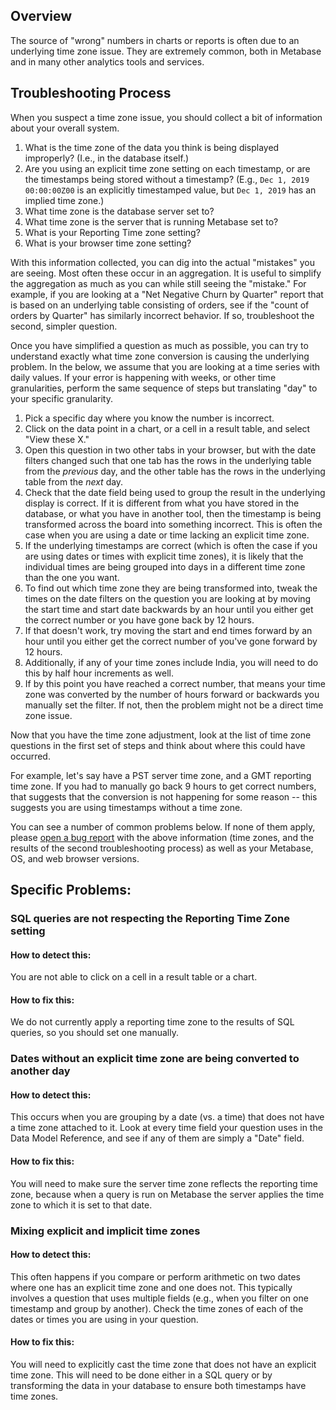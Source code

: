 ## Overview
The source of "wrong" numbers in charts or reports is often due to an underlying time zone issue. They are extremely common, both in Metabase and in many other analytics tools and services.


## Troubleshooting Process

When you suspect a time zone issue, you should collect a bit of information about your overall system.

1. What is the time zone of the data you think is being displayed improperly? (I.e., in the database itself.)
2. Are you using an explicit time zone setting on each timestamp, or are the timestamps being stored without a timestamp? (E.g., `Dec 1, 2019 00:00:00Z00` is an explicitly timestamped value, but `Dec 1, 2019` has an implied time zone.)
2. What time zone is the database server set to?
3. What time zone is the server that is running Metabase set to?
4. What is your Reporting Time zone setting?
5. What is your browser time zone setting?

With this information collected, you can dig into the actual "mistakes" you are seeing. Most often these occur in an aggregation. It is useful to simplify the aggregation as much as you can while still seeing the "mistake." For example, if you are looking at a "Net Negative Churn by Quarter" report that is based on an underlying table consisting of orders, see if the "count of orders by Quarter" has similarly incorrect behavior. If so, troubleshoot the second, simpler question.

Once you have simplified a question as much as possible, you can try to understand exactly what time zone conversion is causing the underlying problem. In the below, we assume that you are looking at a time series with daily values. If your error is happening with weeks, or other time granularities, perform the same sequence of steps but translating "day" to your specific granularity.

1. Pick a specific day where you know the number is incorrect.
2. Click on the data point in a chart, or a cell in a result table, and select "View these X."
3. Open this question in two other tabs in your browser, but with the date filters changed such that one tab has the rows in the underlying table from the _previous_ day, and the other table has the rows in the underlying table from the _next_ day.
4. Check that the date field being used to group the result in the underlying display is correct. If it is different from what you have stored in the database, or what you have in another tool, then the timestamp is being transformed across the board into something incorrect. This is often the case when you are using a date or time lacking an explicit time zone.
5. If the underlying timestamps are correct (which is often the case if you are using dates or times with explicit time zones), it is likely that the individual times are being grouped into days in a different time zone than the one you want.
6. To find out which time zone they are being transformed into, tweak the times on the date filters on the question you are looking at by moving the start time and start date backwards by an hour until you either get the correct number or you have gone back by 12 hours.
7. If that doesn't work, try moving the start and end times forward by an hour until you either get the correct number of you've gone forward by 12 hours.
8. Additionally, if any of your time zones include India, you will need to do this by half hour increments as well.
9. If by this point you have reached a correct number, that means your time zone was converted by the number of hours forward or backwards you manually set the filter. If not, then the problem might not be a direct time zone issue.

Now that you have the time zone adjustment, look at the list of time zone questions in the first set of steps and think about where this could have occurred.

For example, let's say have a PST server time zone, and a GMT reporting time zone. If you had to manually go back 9 hours to get correct numbers, that suggests that the conversion is not happening for some reason -- this suggests you are using timestamps without a time zone.

You can see a number of common problems below. If none of them apply, please [open a bug report](www.github.com/metabase/metabase/issues/new) with the above information (time zones, and the results of the second troubleshooting process) as well as your Metabase, OS, and web browser versions.

## Specific Problems:

### SQL queries are not respecting the Reporting Time Zone setting
#### How to detect this:
You are not able to click on a cell in a result table or a chart.

#### How to fix this:
We do not currently apply a reporting time zone to the results of SQL queries, so you should set one manually.

### Dates without an explicit time zone are being converted to another day
#### How to detect this:
This occurs when you are grouping by a date (vs. a time) that does not have a time zone attached to it. Look at every time field your question uses in the Data Model Reference, and see if any of them are simply a "Date" field.

#### How to fix this:
You will need to make sure the server time zone reflects the reporting time zone, because when a query is run on Metabase the server applies the time zone to which it is set to that date.


### Mixing explicit and implicit time zones
#### How to detect this:
This often happens if you compare or perform arithmetic on two dates where one has an explicit time zone and one does not. This typically involves a question that uses multiple fields (e.g., when you filter on one timestamp and group by another). Check the time zones of each of the dates or times you are using in your question.

#### How to fix this:
You will need to explicitly cast the time zone that does not have an explicit time zone. This will need to be done either in a SQL query or by transforming the data in your database to ensure both timestamps have time zones.
